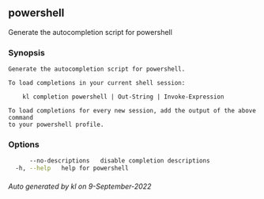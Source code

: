 ## powershell

Generate the autocompletion script for powershell

### Synopsis

```
Generate the autocompletion script for powershell.

To load completions in your current shell session:

	kl completion powershell | Out-String | Invoke-Expression

To load completions for every new session, add the output of the above command
to your powershell profile.

```

### Options

```bash
      --no-descriptions   disable completion descriptions
  -h, --help   help for powershell
```



###### Auto generated by kl on 9-September-2022
